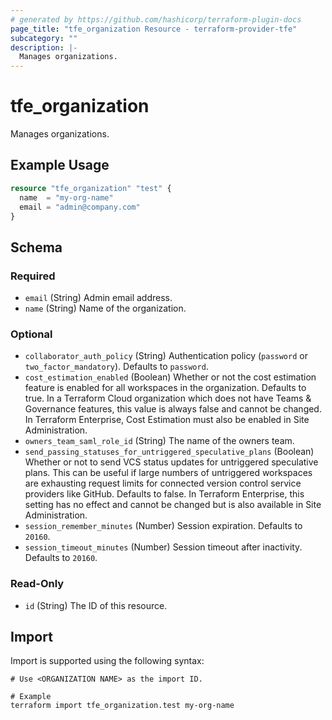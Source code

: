 ```yaml
---
# generated by https://github.com/hashicorp/terraform-plugin-docs
page_title: "tfe_organization Resource - terraform-provider-tfe"
subcategory: ""
description: |-
  Manages organizations.
---
```


# tfe_organization

Manages organizations.

## Example Usage 

```terraform
resource "tfe_organization" "test" {
  name  = "my-org-name"
  email = "admin@company.com"
}
```

<!-- schema generated by tfplugindocs -->
## Schema

### Required

- `email` (String) Admin email address.
- `name` (String) Name of the organization.

### Optional

- `collaborator_auth_policy` (String) Authentication policy (`password` or `two_factor_mandatory`). Defaults to `password`.
- `cost_estimation_enabled` (Boolean) Whether or not the cost estimation feature is enabled for all workspaces in the organization. Defaults to true. In a Terraform Cloud organization which does not have Teams & Governance features, this value is always false and cannot be changed. In Terraform Enterprise, Cost Estimation must also be enabled in Site Administration.
- `owners_team_saml_role_id` (String) The name of the owners team.
- `send_passing_statuses_for_untriggered_speculative_plans` (Boolean) Whether or not to send VCS status updates for untriggered speculative plans. This can be useful if large numbers of untriggered workspaces are exhausting request limits for connected version control service providers like GitHub. Defaults to false. In Terraform Enterprise, this setting has no effect and cannot be changed but is also available in Site Administration.
- `session_remember_minutes` (Number) Session expiration. Defaults to `20160`.
- `session_timeout_minutes` (Number) Session timeout after inactivity. Defaults to `20160`.

### Read-Only

- `id` (String) The ID of this resource.

## Import

Import is supported using the following syntax:

```shell
# Use <ORGANIZATION NAME> as the import ID.

# Example 
terraform import tfe_organization.test my-org-name
```